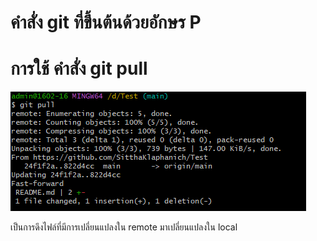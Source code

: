 # คำสั่ง git ที่ขึ้นต้นด้วยอักษร P

# การใช้ คำสั่ง git pull

![Alt text](image-5.png)

เป็นการดึงไฟล์ที่มีการเปลี่ยนแปลงใน remote มาเปลี่ยนแปลงใน local